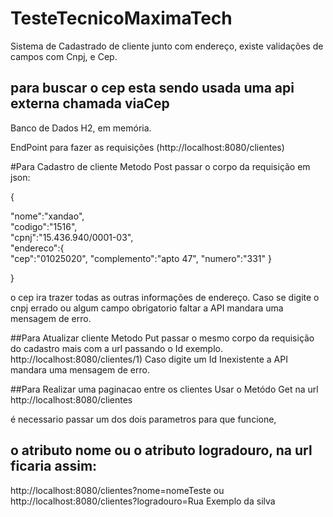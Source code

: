 # TesteTecnicoMaximaTech

Sistema de Cadastrado de cliente junto com endereço, existe validações de campos com Cnpj, e Cep.

## para buscar o cep esta sendo usada uma api externa chamada viaCep


Banco de Dados H2, em memória.

EndPoint para fazer as requisições (http://localhost:8080/clientes)

#Para Cadastro de cliente Metodo Post passar o corpo da requisição em json:

{  

 "nome":"xandao",    
  "codigo":"1516",  
  "cpnj":"15.436.940/0001-03",  
    "endereco":{  
    "cep":"01025020", 
    "complemento":"apto 47",
    "numero":"331"
    }     
    
}


o cep ira trazer todas as outras informações de endereço.
Caso se digite o cnpj errado ou algum campo obrigatorio faltar a API mandara uma mensagem de erro.

##Para Atualizar cliente Metodo Put passar o mesmo corpo da requisição do cadastro mais com a url passando o Id exemplo. 
http://localhost:8080/clientes/1)
Caso digite um Id Inexistente a API mandara uma mensagem de erro.

##Para Realizar uma paginacao entre os clientes Usar o Metódo Get na url
http://localhost:8080/clientes

é necessario passar um dos dois parametros para que funcione,
## o atributo nome ou o atributo logradouro, na url ficaria assim: 

http://localhost:8080/clientes?nome=nomeTeste
ou
http://localhost:8080/clientes?logradouro=Rua Exemplo da silva










